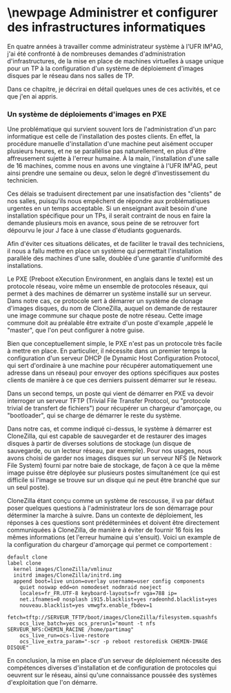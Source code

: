 \newpage
Administrer et configurer des infrastructures informatiques
======================

En quatre années à travailler comme administrateur système à l'UFR
IM²AG, j'ai été confronté à de nombreuses demandes d'administration
d'infrastructures, de la mise en place de machines virtuelles à usage
unique pour un TP à la configuration d'un système de déploiement
d'images disques par le réseau dans nos salles de TP.

Dans ce chapitre, je décrirai en détail quelques unes de ces activités,
et ce que j'en ai appris.

### Un système de déploiements d'images en PXE

Une problématique qui survient souvent lors de l'administration d'un
parc informatique est celle de l'installation des postes clients. En
effet, la procédure manuelle d'installation d'une machine peut
aisément occuper plusieurs heures, et ne se parallélise pas
naturellement, en plus d'être affreusement sujette à l'erreur
humaine. À la main, l'installation d'une salle de 16 machines, comme
nous en avons une vingtaine à l'UFR IM²AG, peut ainsi prendre une
semaine ou deux, selon le degré d'investissement du technicien.

Ces délais se traduisent directement par une insatisfaction des
"clients" de nos salles, puisqu'ils nous empêchent de répondre aux
problématiques urgentes en un temps acceptable. Si un enseignant avait
besoin d'une installation spécifique pour un TPs, il serait contraint
de nous en faire la demande plusieurs mois en avance, sous peine de se
retrouver fort dépourvu le jour J face à une classe d'étudiants
goguenards.

Afin d'éviter ces situations délicates, et de faciliter le travail des
techniciens, il nous a fallu mettre en place un système qui permettait
l'installation parallèle des machines d'une salle, doublée d'une
garantie d'uniformité des installations.

Le PXE (Preboot eXecution Environment, en anglais dans le texte) est
un protocole réseau, voire même un ensemble de protocoles réseaux, qui
permet à des machines de démarrer un système installé sur un
serveur. Dans notre cas, ce protocole sert à démarrer un système de
clonage d'images disques, du nom de CloneZilla, auquel on demande de
restaurer une image commune sur chaque poste de notre réseau. Cette
image commune doit au préalable être extraite d'un poste d'example
,appelé le "master", que l'on peut configurer à notre guise.

Bien que conceptuellement simple, le PXE n'est pas un protocole très
facile à mettre en place. En particulier, il nécessite dans un premier
temps la configuration d'un serveur DHCP (le Dynamic Host
Configuration Protocol, qui sert d'ordinaire à une machine pour
récupérer automatiquement une adresse dans un réseau) pour envoyer des
options spécifiques aux postes clients de manière à ce que ces
derniers puissent démarrer sur le réseau.

Dans un second temps, un poste qui vient de démarrer en PXE va devoir
interroger un serveur TFTP (Trivial File Transfer Protocol, ou
"protocole trivial de transfert de fichiers") pour récupérer un
chargeur d'amorçage, ou "bootloader", qui se charge de démarrer le
reste du système.

Dans notre cas, et comme indiqué ci-dessus, le système à démarrer est
CloneZilla, qui est capable de sauvegarder et de restaurer des images
disques à partir de diverses solutions de stockage (un disque de
sauvegarde, ou un lecteur réseau, par exemple). Pour nos usages, nous
avons choisi de garder nos images disques sur un serveur NFS (le
Network File System) fourni par notre baie de stockage, de façon à ce
que la même image puisse être déployée sur plusieurs postes
simultanément (ce qui est difficile si l'image se trouve sur un disque
qui ne peut être branché que sur un seul poste).

CloneZilla étant conçu comme un système de rescousse, il va par défaut
poser quelques questions à l'administrateur lors de son démarrage pour
déterminer la marche à suivre. Dans un contexte de déploiement, les
réponses à ces questions sont prédéterminées et doivent être
directement communiquées à CloneZilla, de manière à éviter de fournir
16 fois les mêmes informations (et l'erreur humaine qui
s'ensuit). Voici un example de la configuration du chargeur d'amorçage
qui permet ce comportement :

    default clone
    label clone
      kernel images/CloneZilla/vmlinuz
      initrd images/CloneZilla/initrd.img
      append boot=live union=overlay username=user config components
        quiet noswap edd=on nomodeset nodmraid noeject
        locales=fr_FR.UTF-8 keyboard-layouts=fr vga=788 ip=
        net.ifnames=0 nosplash i915.blacklist=yes radeonhd.blacklist=yes
        nouveau.blacklist=yes vmwgfx.enable_fbdev=1
        fetch=tftp://SERVEUR_TFTP/boot/images/CloneZilla/filesystem.squashfs
        ocs_live_batch=yes ocs_prerun1="mount -t nfs SERVEUR_NFS:CHEMIN_RACINE /home/partimag"
        ocs_live_run=ocs-live-restore
        ocs_live_extra_param="-scr -p reboot restoredisk CHEMIN-IMAGE DISQUE"

En conclusion, la mise en place d'un serveur de déploiement nécessite
des compétences diverses d'installation et de configuration de
protocoles qui oeuvrent sur le réseau, ainsi qu'une connaissance
poussée des systèmes d'exploitation que l'on démarre.
